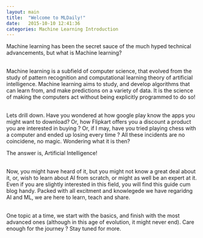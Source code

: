```yaml
---
layout: main
title:  "Welcome to MLDaily!"
date:   2015-10-10 12:41:36
categories: Machine Learning Introduction
---
```


Machine learning has been the secret sauce of the much hyped technical advancements, but what is Machine learning?<br><br>

Machine learning is a subfield of computer science, that evolved from the study of pattern recognition and computational learning theory of artificial intelligence. Machine learning aims to study, and develop algorithms that can learn from, and make predictions on a variety of data. It is the science of making the computers act without being explicitly programmed to do so!<br><br>

Lets drill down. Have you wondered at how google play know the apps you might want to download? Or, how Flipkart offers you a discount a product you are interested in buying ? Or, if I may, have you tried playing chess with a computer and ended up losing every time ? All these incidents are no coincidene, no magic. Wondering what it is then?

The answer is, Artificial Intelligence!<br><br>

Now, you might have heard of it, but you might not know a great deal about it, or, wish to learn about AI from scratch, or might as well be an expert at it. Even if you are slightly interested in this field, you will find this guide cum blog handy. Packed with all excitment and knowlegede we have regaridng AI and ML, we are here to learn, teach and share.<br><br>

One topic at a time, we start with the basics, and finish with the most advanced ones (although in this age of evolution, it might never end). Care enough for the journey ? Stay tuned for more.<br><br>



<!-- This blog was developed in order for us, in the organization, to get a complete understanding of how projects in machine learning are done and what we, as students, could do to use this knowledge to contribute to <strong>Machine Learning</strong>.<br> -->

<!-- Types of <strong>Chart Plots</strong> that are usually used in displaying what kind of data we have : <br>
		<a href="boxplot.html" class="list-group-item"><strong>Box Plots</strong></a>
		<a href="quantile.html" class="list-group-item"><strong>Quantile-Quantile Plots</strong></a>
		<a href="histogram.html" class="list-group-item"><strong>Histograms</strong></a>
		<a href="scatter.html" class="list-group-item"><strong>Scatter Plots</strong></a>
<br> -->

<!-- Every Machine Learning Process requires a few steps to be taken first in order to improve the performance of the output of the algorithm applied. Usually these steps involve framing the data so the only specific required features are used for processing the information and other not so useful features are left out.<br>

But before this pre-processing step, another step has to be taken in order for us to be able to mine the data efficiently. For instance, we might run a simple algorithm on a limited set of data, but in the real world the simulations are done based on all of the available data so as to gain most accuracy. So, first we take a look at the <strong><a href="{{ post.url | prepend: site.baseurl }}">Cluster Architecture</a></strong> which help us efficiently access the data that could be of the size of hundreds of TerraBytes !
<br><br> -->
